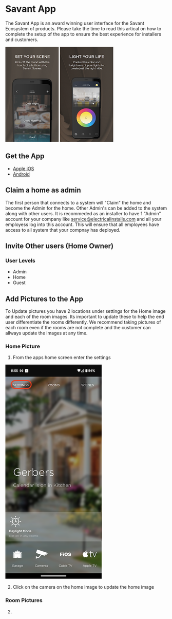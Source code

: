 # Savant App
The Savant App is an award winning user interface for the Savant Ecosystem of products.  Please take the time to read this artical on how to complete the setup of the app to ensure the best experience for installers and customers.

![](../img/proapp1.png)  ![](../img/proapp2.png)
## Get the App
* [Apple iOS](https://apps.apple.com/us/app/savant/id1095325838)
* [Android](https://play.google.com/store/apps/details?id=com.savantsystems.controlapp.pro&hl=en_US)
## Claim a home as admin
The first person that connects to a system will "Claim" the home and become the Admin for the home.  Other Admin's can be added to the system along with other users.  It is recommeded as an installer to have 1 "Admin" account for your company like service@electricalinstalls.com and all your employess log into this account.  This will ensure that all employees have access to all system that your compnay has deployed.
## Invite Other users (Home Owner)
### User Levels
* Admin
* Home
* Guest
## Add Pictures to the App
To Update pictures you have 2 locations under settings for the Home image and each of the room images.  Its important to update these to help the end user differentiate the rooms differently.  We recommend taking pictures of each room even if the rooms are not complete and the customer can allways update the images at any time.

### Home Picture
1. From the apps home screen enter the settings

![](../img/app/settings.png)

2. Click on the camera on the home image to update the home image
### Room Pictures
2. 
